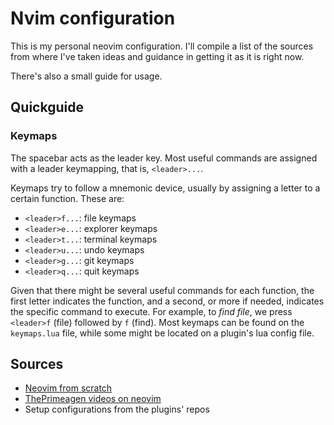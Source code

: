 # Nvim configuration

This is my personal neovim configuration. I'll compile a list of the sources from where
I've taken ideas and guidance in getting it as it is right now.

There's also a small guide for usage.

## Quickguide

### Keymaps

The spacebar acts as the leader key. Most useful commands are assigned with a leader
keymapping, that is, `<leader>...`.

Keymaps try to follow a mnemonic device, usually by assigning a letter to a certain
function. These are:

- `<leader>f...`: file keymaps
- `<leader>e...`: explorer keymaps
- `<leader>t...`: terminal keymaps 
- `<leader>u...`: undo keymaps
- `<leader>g...`: git keymaps
- `<leader>q...`: quit keymaps

Given that there might be several useful commands for each function, the first letter
indicates the function, and a second, or more if needed, indicates
the specific command to execute. For example, to *find file*, we press `<leader>f` (file)
followed by `f` (find). Most keymaps can be found on the `keymaps.lua` file, while
some might be located on a plugin's lua config file.

## Sources

- [Neovim from scratch](https://github.com/LunarVim/Neovim-from-scratch)
- [ThePrimeagen videos on neovim](https://www.youtube.com/@ThePrimeagen/videos)
- Setup configurations from the plugins' repos
